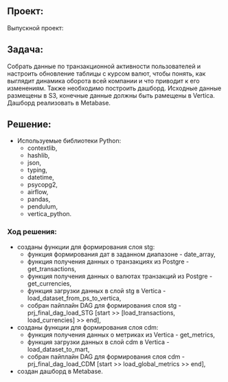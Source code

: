 ## Проект:

Выпускной проект: 

## Задача:

Собрать данные по транзакционной активности пользователей и настроить обновление таблицы с курсом валют, чтобы понять, как выглядит динамика оборота всей компании и что приводит к его изменениям. 
Также необходимо построить дашборд.
Исходные данные размещены в S3, конечные данные должны быть рамещены в Vertica. Дашборд реализовать в Metabase.

## Решение:
- Используемые библиотеки Python:
  - contextlib,
  - hashlib,
  - json,
  - typing,
  - datetime,
  - psycopg2,
  - airflow,
  - pandas,
  - pendulum,
  - vertica_python.

### Ход решения:
- созданы функции для формирования слоя stg:
  - функция формирования дат в заданном диапазоне - date_array,
  - функция получения данных о транзакциях из Postgre - get_transactions,
  - функция получения данных о валютах транзакций из Postgre - get_currencies,
  - функция загрузки данных в слой stg в Vertica - load_dataset_from_ps_to_vertica,
  - собран пайплайн DAG для формирования слоя stg - prj_final_dag_load_STG [start >> [load_transactions, load_currencies] >> end],
- созданы функции для формирования слоя cdm:
  - функция получения данных о метриках из Vertica - get_metrics,
  - функция загрузки данных в слой cdm в Vertica - load_dataset_to_mart,
  - собран пайплайн DAG для формирования слоя cdm - prj_final_dag_load_CDM [start >> load_global_metrics >> end],
- создан дашборд в Metabase.
